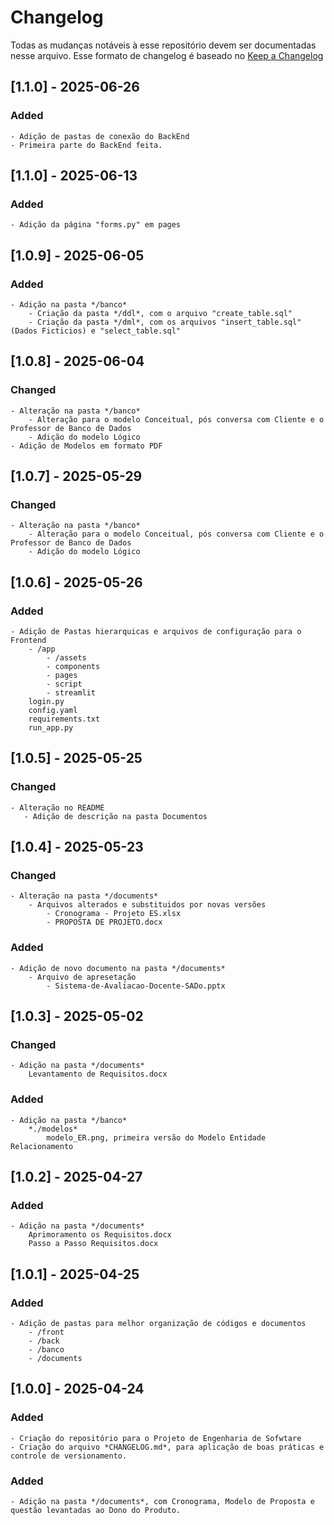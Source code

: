 # Changelog

Todas as mudanças notáveis à esse repositório devem ser documentadas nesse arquivo.
Esse formato de changelog é baseado no [Keep a Changelog](https://keepachangelog.com/en/1.0.0/)

## [1.1.0] - 2025-06-26
### Added
    - Adição de pastas de conexão do BackEnd
    - Primeira parte do BackEnd feita.

## [1.1.0] - 2025-06-13
### Added
    - Adição da página "forms.py" em pages
    
## [1.0.9] - 2025-06-05
### Added
    - Adição na pasta */banco*
        - Criação da pasta */ddl*, com o arquivo "create_table.sql"
        - Criação da pasta */dml*, com os arquivos "insert_table.sql" (Dados Ficticios) e "select_table.sql"

## [1.0.8] - 2025-06-04
### Changed
    - Alteração na pasta */banco*
        - Alteração para o modelo Conceitual, pós conversa com Cliente e o Professor de Banco de Dados
        - Adição do modelo Lógico
    - Adição de Modelos em formato PDF

## [1.0.7] - 2025-05-29
### Changed
    - Alteração na pasta */banco*
        - Alteração para o modelo Conceitual, pós conversa com Cliente e o Professor de Banco de Dados
        - Adição do modelo Lógico

## [1.0.6] - 2025-05-26
### Added
    - Adição de Pastas hierarquicas e arquivos de configuração para o Frontend
        - /app
            - /assets
            - components
            - pages
            - script
            - streamlit
        login.py
        config.yaml
        requirements.txt
        run_app.py

## [1.0.5] - 2025-05-25
### Changed
    - Alteração no README
       - Adição de descrição na pasta Documentos

## [1.0.4] - 2025-05-23
### Changed
    - Alteração na pasta */documents*
        - Arquivos alterados e substituidos por novas versões
            - Cronograma - Projeto ES.xlsx
            - PROPOSTA DE PROJETO.docx
### Added
    - Adição de novo documento na pasta */documents*
        - Arquivo de apresetação
            - Sistema-de-Avaliacao-Docente-SADo.pptx

## [1.0.3] - 2025-05-02
### Changed
    - Adição na pasta */documents*
        Levantamento de Requisitos.docx
### Added
    - Adição na pasta */banco*
        *./modelos*
            modelo_ER.png, primeira versão do Modelo Entidade Relacionamento

## [1.0.2] - 2025-04-27
### Added
    - Adição na pasta */documents*
        Aprimoramento os Requisitos.docx
        Passo a Passo Requisitos.docx

## [1.0.1] - 2025-04-25
### Added
    - Adição de pastas para melhor organização de códigos e documentos
        - /front
        - /back
        - /banco
        - /documents

## [1.0.0] - 2025-04-24
### Added
    - Criação do repositório para o Projeto de Engenharia de Sofwtare
    - Criação do arquivo *CHANGELOG.md*, para aplicação de boas práticas e controle de versionamento.
### Added
    - Adição na pasta */documents*, com Cronograma, Modelo de Proposta e questão levantadas ao Dono do Produto.
